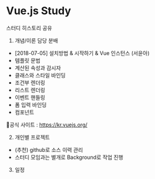 # Vue.js Study
스터디 히스토리 공유

1. 개념/이론 담당 분배
- [2018-07-05] 설치방법 & 시작하기 & Vue 인스턴스 (서윤아)
- 템플릿 문법
- 계산된 속성과 감시자
- 클래스와 스타일 바인딩
- 조건부 렌더링
- 리스트 렌더링
- 이벤트 핸들링
- 폼 입력 바인딩
- 컴포넌트

🧐공식 사이트 : https://kr.vuejs.org/

2. 개인별 프로젝트
- (추천) github로 소스 이력 관리
- 스터디 모임과는 별개로 Background로 작업 진행

3. 일정
